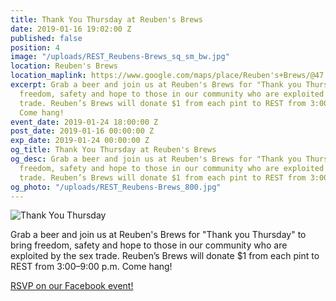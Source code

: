 ```yaml
---
title: Thank You Thursday at Reuben's Brews
date: 2019-01-16 19:02:00 Z
published: false
position: 4
image: "/uploads/REST_Reubens-Brews_sq_sm_bw.jpg"
location: Reuben's Brews
location_maplink: https://www.google.com/maps/place/Reuben's+Brews/@47.6654015,-122.3752873,17z/data=!3m1!4b1!4m5!3m4!1s0x549015c9c502593f:0x90d7c5a5e5dcf1ab!8m2!3d47.6653979!4d-122.3730986
excerpt: Grab a beer and join us at Reuben's Brews for "Thank you Thursday" to bring
  freedom, safety and hope to those in our community who are exploited by the sex
  trade. Reuben’s Brews will donate $1 from each pint to REST from 3:00–9:00 p.m.
  Come hang!
event_date: 2019-01-24 18:00:00 Z
post_date: 2019-01-16 00:00:00 Z
exp_date: 2019-01-24 00:00:00 Z
og_title: Thank You Thursday at Reuben's Brews
og_desc: Grab a beer and join us at Reuben's Brews for "Thank you Thursday" to bring
  freedom, safety and hope to those in our community who are exploited by the sex
  trade. Reuben’s Brews will donate $1 from each pint to REST from 3:00–9:00 p.m.
og_photo: "/uploads/REST_Reubens-Brews_800.jpg"
---
```


![Thank You Thursday](/uploads/REST_Reubens-Brews_800.jpg)

Grab a beer and join us at Reuben's Brews for "Thank you Thursday" to bring freedom, safety and hope to those in our community who are exploited by the sex trade. Reuben’s Brews will donate $1 from each pint to REST from 3:00–9:00 p.m. Come hang!

[RSVP on our Facebook event!](https://www.facebook.com/events/357955285001303/)